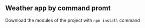 ## Weather app by command promt

Download the modules of the project with ````npm install```` command